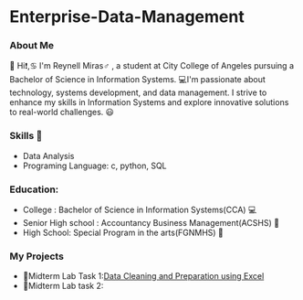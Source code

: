 # Enterprise-Data-Management

### About Me
:wave: Hi:exclamation:,:cancer:	 I'm Reynell Miras:male_sign:	, a student at City College of Angeles pursuing a Bachelor of Science in Information Systems. :computer:I'm passionate about technology, systems development, and data management. I strive to enhance my skills in Information Systems and explore innovative solutions to real-world challenges. :smiley:

### Skills :muscle:
- Data Analysis
- Programing Language: c, python, SQL

### Education:
- College : Bachelor of Science in Information Systems(CCA) :computer:
- Senior High school : Accountancy Business Management(ACSHS) :receipt:
- High School: Special Program in the arts(FGNMHS) :art:

### My Projects
- :open_file_folder:Midterm Lab Task 1:[Data Cleaning and Preparation using Excel](https://github.com/ReynellMiras24-103/Enterprise-Data-Management/tree/9ecab0a36b6d6305b8069ee1c765bad0e28c3225/Midterm%20Lab%20Task%201)
- :open_file_folder:Midterm Lab task 2:
